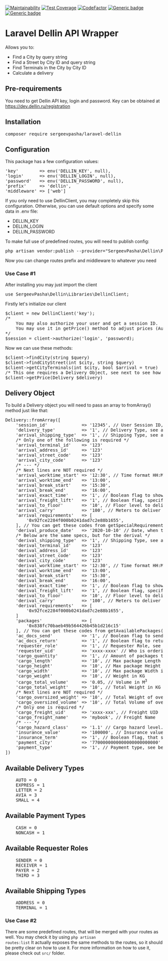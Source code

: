 [![Maintainability](https://api.codeclimate.com/v1/badges/8c6bc9b387b44de574d4/maintainability)](https://codeclimate.com/github/sergeevpasha/laravel-dellin/maintainability)
[![Test Coverage](https://api.codeclimate.com/v1/badges/8c6bc9b387b44de574d4/test_coverage)](https://codeclimate.com/github/sergeevpasha/laravel-dellin/test_coverage)
[![CodeFactor](https://www.codefactor.io/repository/github/sergeevpasha/laravel-dellin/badge)](https://www.codefactor.io/repository/github/sergeevpasha/laravel-dellin)
[![Generic badge](https://img.shields.io/badge/PHP-^7.4.*-blue.svg)](https://www.php.net)
[![Generic badge](https://img.shields.io/badge/Laravel-^8.0-red.svg)](https://laravel.com)

# Laravel Dellin API Wrapper
Allows you to:
* Find a City by query string
* Find a Street by City ID and query string
* Find Terminals in the City by City ID
* Calculate a delivery

## Pre-requirements
You need to get Dellin API key, login and password.
Key can be obtained at https://dev.dellin.ru/registration

## Installation
<pre>composer require sergeevpasha/laravel-dellin</pre>

## Configuration
This package has a few configuration values:
<pre>
'key'        => env('DELLIN_KEY', null),
'login'      => env('DELLIN_LOGIN', null),
'password'   => env('DELLIN_PASSWORD', null),
'prefix'     => 'dellin',
'middleware' => ['web']
</pre>
If you only need to use DellinClient, you may completely skip this configuration. Otherwise, you can use default options and specify some data in .env file:
* DELLIN_KEY
* DELLIN_LOGIN
* DELLIN_PASSWORD

To make full use of predefined routes, you will need to publish config:
<pre>
php artisan vendor:publish --provider="SergeevPasha\Dellin\Providers\DellinServiceProvider" --tag="config"
</pre>
Now you can change routes prefix and middleware to whatever you need

### Use Case #1
After installing you may just import the client
<pre>use SergeevPasha\Dellin\Libraries\DellinClient;</pre>
Firstly let's initialize our client
<pre>
$client = new DellinClient('key');
/* 
    You may also authorize your user and get a session ID.
    You may use it in getPrice() method to adjust prices (Authorized users have lower prices)
*/
$session = client->authorize('login', 'password);
</pre>
Now we can use these methods:
<pre>
$client->findCity(string $query)
$client->findCityStreet(int $city, string $query)
$client->getCityTerminals(int $city, bool $arrival = true)
/* This one requires a Delivery Object, see next to see how to build it */
$client->getPrice(Delivery $delivery)
</pre>
## Delivery Object
To build a Delivery object you will need to pass an array to fromArray() method just like that:<br>
<pre>
Delivery::fromArray([
    'session_id'             => '12345', // User Session ID, Not required
    'delivery_type'          => '1', // Delivery Type, see available Delivery Types below
    'arrival_shipping_type'  => '1', // Shipping Type, see available Shipping Types below
    /* Only one of the following is required */
    'arrival_terminal_id'    => '123'
    'arrival_address_id'     => '123'
    'arrival_street_code'    => '123'
    'arrival_city_code'      => '123'
    /* --- */
    /* Next lines are NOT required */
    'arrival_worktime_start' => '12:30', // Time format HH:MM
    'arrival_worktime_end'   => '13:00',
    'arrival_break_start'    => '15:30',
    'arrival_break_end'      => '16:00',
    'arrival_exact_time'     => '1', // Boolean flag to show that there should be an exact time pickup a cargo
    'arrival_freight_lift'   => '1', // Boolean flag, specify if there is a lift on arrival location
    'arrival_to_floor'       => '10', // Floor level to deliver
    'arrival_carry'          => '100', // Meters to deliver
    'arrival_requirements'   => [
        '0x92fce2284f000b0241dad7c2e88b1655',
    ], // You can get these codes from getSpecialRequirements() method
    'derival_produce_date'   => '2020-10-10' // Date, when this order should be done (YYYY-MM-DD)
    /* Below are the same specs, but for the derival */
    'derival_shipping_type'  => '1', // Shipping Type, see available Shipping Types below
    'derival_terminal_id'    => '123'
    'derival_address_id'     => '123'
    'derival_street_code'    => '123'
    'derival_city_code'      => '123'
    'derival_worktime_start' => '12:30', // Time format HH:MM
    'derival_worktime_end'   => '13:00',
    'derival_break_start'    => '15:30',
    'derival_break_end'      => '16:00',
    'derival_exact_time'     => '1', // Boolean flag to show that there should be an exact time pickup a cargo
    'derival_freight_lift'   => '1', // Boolean flag, specify if there is a lift on arrival location
    'derival_to_floor'       => '10', // Floor level to deliver
    'derival_carry'          => '100', // Meters to deliver
    'derival_requirements'   => [
        '0x92fce2284f000b0241dad7c2e88b1655',
    ]
    'packages'               => [
        '0x838fc70baeb49b564426b45b1d216c15'
    ], // You can get these codes from getAvailablePackages() method
    'ac_docs_send'           => '1', // Boolean flag to send accompanying documents
    'ac_docs_return'         => '1', // Boolean flag to return accompanying documents
    'requester_role'         => '1', // Requester Role, see available Requester Roles below
    'requester_uid'          => 'xxxx-xxxx' // Who is ordering delivery. You can get this UID from getCounterparties() method
    'cargo_quantity'         => '1', // Amount of packages to ship
    'cargo_length'           => '10', // Max package Length in Meters
    'cargo_height'           => '10', // Max package Height in Meters
    'cargo_width'            => '10', // Max package Width in Meters
    'cargo_weight'           => '10', // Weight in KG
    'cargo_total_volume'     => '0.05, // Volume in M<sup>3</sup>
    'cargo_total_weight'     => '10', // Total Weight in KG
    /* Next lines are NOT required */
    'cargo_oversized_weight' => '10', // Total Weight of oversized packages
    'cargo_oversized_volume' => '10', // Total Volume of oversized packages
    /* Only one is required */
    'cargo_freight_uid'      => 'xxxx-xxx', // Freight UID
    'cargo_freight_name'     => 'mybook', // Freight Name
    /* --- */
    'cargo_hazard_class'     => '1.1' // Cargo hazard level. Default and recommended is 0, unsless you know what you are doing
    'insurance_value'        => '100000', // Insurance value
    'insurance_term'         => '1', // Boolean flag, that specifies that you need to insure delivery time too
    'payment_city'           => '7700000000000000000000000' // KLADR Code of payment city
    'payment_type'           => '1', // Payment type, see below
])
</pre>

## Available Delivery Types
<pre>
    AUTO = 0
    EXPRESS = 1
    LETTER = 2
    AVIA = 3
    SMALL = 4
</pre>

## Available Payment Types
<pre>
    CASH = 0
    NONCASH = 1
</pre>

## Available Requester Roles
<pre>
    SENDER = 0
    RECEIVER = 1
    PAYER = 2
    THIRD = 3
</pre>

## Available Shipping Types
<pre>
    ADDRESS = 0
    TERMINAL = 1
</pre>

### Use Case #2

There are some predefined routes, that will be merged with your routes as well. You may check it by using
<code>php artisan routes:list</code>
It actually exposes the same methods to the routes, so it should be pretty clear on how to use it.
For more information on how to use it, please check out `src/` folder.
